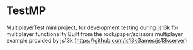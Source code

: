 # TestMP
MultiplayerTest mini project, for development testing during js13k for multiplayer functionality
Built from the rock/paper/scissors multiplayer example provided by js13k (https://github.com/js13kGames/js13kserver)
